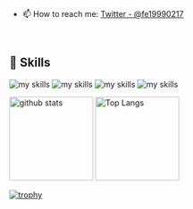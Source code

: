 <br>

- 📫 How to reach me: [Twitter - @fe19990217](https://twitter.com/fe19990217)

<br>

## 🌱 Skills
<img alt="my skills" src="https://skillicons.dev/icons?theme=dark&perline=7&i=html,css,js,ts,react,next,cs" />
<img alt="my skills" src="https://skillicons.dev/icons?theme=dark&perline=7&i=nodejs,nestjs,php,laravel,mysql,mongo" />

<img alt="my skills" src="https://skillicons.dev/icons?theme=dark&perline=7&i=azure,firebase,githubactions,apollo,graphql,docker" />
<img alt="my skills" src="https://skillicons.dev/icons?theme=dark&perline=7&i=figma,notion" />
<br>

<p align=left> 
  <img alt="github stats" height="150px" src="https://github-readme-stats.vercel.app/api?username=funayamateppei&theme=onedark&show_icons=true" />

  <img alt="Top Langs" height="150px" src="http://github-profile-summary-cards.vercel.app/api/cards/productive-time?username=funayamateppei&theme=onedark&utcOffset=9" />
</p>
  
[![trophy](https://github-profile-trophy.vercel.app/?username=funayamateppei&theme=onedark)](https://github.com/ryo-ma/github-profile-trophy)
